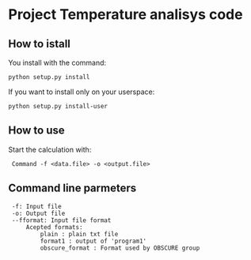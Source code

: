 # Project Temperature analisys code
## How to istall
You install with the command:
    
    python setup.py install
    
If you want to install only on your userspace:
 
    python setup.py install-user
    
 ## How to use
 
 Start the calculation with:
 
     Command -f <data.file> -o <output.file>
 
 ## Command line parmeters
 
     -f: Input file
     -o: Output file
     --fformat: Input file format
         Acepted formats:
             plain : plain txt file
             format1 : output of 'program1'
             obscure_format : Format used by OBSCURE group

